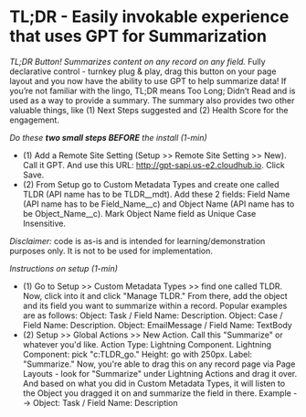 # TL;DR - Easily invokable experience that uses GPT for Summarization

*TL;DR Button! Summarizes content on any record on any field.* Fully declarative control - turnkey plug & play, drag this button on your page layout and you now have the ability to use GPT to help summarize data! If you’re not familiar with the lingo, TL;DR means Too Long; Didn’t Read and is used as a way to provide a summary. The summary also provides two other valuable things, like (1) Next Steps suggested and (2) Health Score for the engagement.

*Do these **two small steps BEFORE** the install (1-min)*
- (1) Add a Remote Site Setting (Setup >> Remote Site Setting >> New). Call it GPT. And use this URL: http://gpt-sapi.us-e2.cloudhub.io. Click Save.
- (2) From Setup go to Custom Metadata Types and create one called TLDR (API name has to be TLDR__mdt). Add these 2 fields: Field Name (API name has to be Field_Name__c) and Object Name (API name has to be Object_Name__c). Mark Object Name field as Unique Case Insensitive.

*Disclaimer:* code is as-is and is intended for learning/demonstration purposes only. It is not to be used for implementation.

*Instructions on setup (1-min)* 
- (1) Go to Setup >> Custom Metadata Types >> find one called TLDR. Now, click into it and click "Manage TLDR." From there, add the object and its field you want to summarize within a record. Popular examples are as follows: Object: Task / Field Name: Description. Object: Case / Field Name: Description. Object: EmailMessage / Field Name: TextBody
- (2) Setup >> Global Actions >> New Action. Call this "Summarize" or whatever you'd like. Action Type: Lightning Component. Lightning Component: pick "c:TLDR_go." Height: go with 250px. Label: "Summarize." Now, you're able to drag this on any record page via Page Layouts - look for "Summarize" under Lightning Actions and drag it over. And based on what you did in Custom Metadata Types, it will listen to the Object you dragged it on and summarize the field in there. Example --> Object: Task / Field Name: Description
